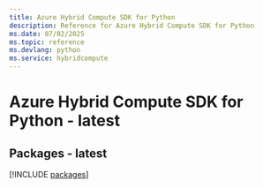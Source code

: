 ```yaml
---
title: Azure Hybrid Compute SDK for Python
description: Reference for Azure Hybrid Compute SDK for Python
ms.date: 07/02/2025
ms.topic: reference
ms.devlang: python
ms.service: hybridcompute
---
```

# Azure Hybrid Compute SDK for Python - latest
## Packages - latest
[!INCLUDE [packages](hybrid-compute-index.md)]